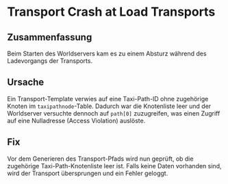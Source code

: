 # Transport Crash at Load Transports

## Zusammenfassung
Beim Starten des Worldservers kam es zu einem Absturz während des Ladevorgangs der Transports.

## Ursache
Ein Transport-Template verwies auf eine Taxi-Path-ID ohne zugehörige Knoten im `taxipathnode`-Table. Dadurch war die Knotenliste leer und der Worldserver versuchte dennoch auf `path[0]` zuzugreifen, was einen Zugriff auf eine Nulladresse (Access Violation) auslöste.

## Fix
Vor dem Generieren des Transport-Pfads wird nun geprüft, ob die zugehörige Taxi-Path-Knotenliste leer ist. Falls keine Daten vorhanden sind, wird der Transport übersprungen und ein Fehler geloggt.
